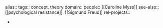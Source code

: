 alias::
tags:: concept, theory
domain::
people:: [[Caroline Myss]]
see-also:: [[psychological resistance]], [[Sigmund Freud]]
rel-projects::

-

